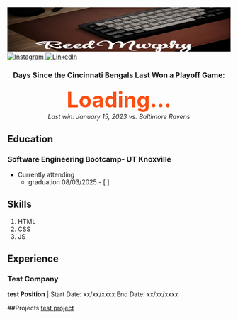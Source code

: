 <img src="IMG_4626.jpg" alt="name" width="900px" height="100px">
<a href="https://instagram.com/Reed_Murphy">
  <img src="https://cdn.jsdelivr.net/npm/simple-icons@v3/icons/instagram.svg" alt="Instagram" width="30px"/>
</a>
<a href="https://linkedin.com/in/reed-murphy-509a73235">
  <img src="https://cdn.jsdelivr.net/gh/devicons/devicon/icons/linkedin/linkedin-original.svg" alt="LinkedIn" width="30px"/>
</a>


<div align='center'><h3>Days Since the Cincinnati Bengals Last Won a Playoff Game:</h3>
<div style='font-size:48px; font-weight:bold; color:#FB4F14;'>Loading...</div>
<div><i>Last win: January 15, 2023 vs. Baltimore Ravens</i></div></div>


## Education
### Software Engineering Bootcamp- UT Knoxville
- Currently attending
  - graduation 08/03/2025 - [ ]
 
## Skills
1. HTML
2. CSS
3. JS

## Experience 
### Test Company 
**test Position** | Start Date: xx/xx/xxxx End Date: xx/xx/xxxx

##Projects
[test project](https://github.com/yourusername/new-project)


